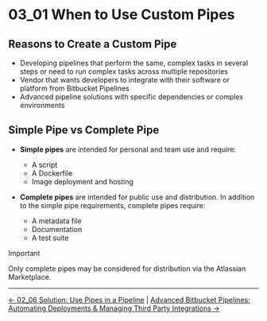 # 03_01 When to Use Custom Pipes

## Reasons to Create a Custom Pipe

- Developing pipelines that perform the same, complex tasks in several steps or need to run complex tasks across multiple repositories
- Vendor that wants developers to integrate with their software or platform from Bitbucket Pipelines
- Advanced pipeline solutions with specific dependencies or complex environments

## Simple Pipe vs Complete Pipe

- **Simple pipes** are intended for personal and team use and require:
  - A script
  - A Dockerfile
  - Image deployment and hosting

- **Complete pipes**  are intended for public use and distribution. In addition to the simple pipe requirements, complete pipes require:
  - A metadata file
  - Documentation
  - A test suite

> [!IMPORTANT]
> Only complete pipes may be considered for distribution via the Atlassian Marketplace.


<!-- FooterStart -->
---
[← 02_06 Solution: Use Pipes in a Pipeline](../../ch2_using_pipes_in_pipelines/02_06_solution_use_pipes_in_a_pipeline/README.md) | [Advanced Bitbucket Pipelines: Automating Deployments & Managing Third Party Integrations →](../../README.md)
<!-- FooterEnd -->
